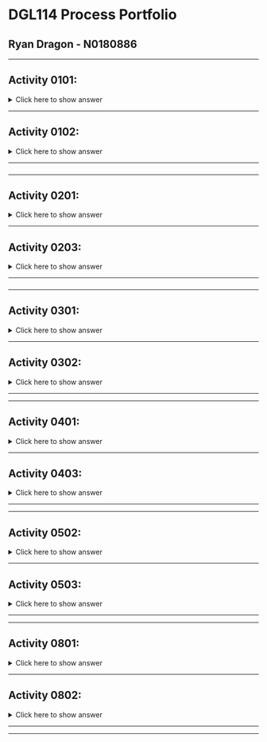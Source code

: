 # DGL114 Process Portfolio
## Ryan Dragon - N0180886
---
## **Activity 0101:**
<details>
 <summary>Click here to show answer</summary>

### **App Chosen:** *WorkHours*
Good Interface | Bad Interface
---------------------- | -----------------------
![Good Interface](https://github.com/n0180886/DGL114-Process-Portfolio/blob/main/images/good_interface.PNG?raw=true) | ![Bad Interface](https://github.com/n0180886/DGL114-Process-Portfolio/blob/main/images/bad_interface.PNG?raw=true)
 **Reason:** When entering in details regarding a specific job, the UI is easily read and can be used immediately without leaving anything unclear. Layout is simple, but effective. Everything that needs to be there is there. | **Reason:** As for navigation throughout the app, this is the home screen that you land on once the app has loaded. I believe the navigation could be larger and more contrasted to the screen to feel more 'tactile' to the user.
</details>

 ---
 ## **Activity 0102:**
 <details>
 <summary>Click here to show answer</summary>

 ### **What makes an app 'usable'?**
 > Nothing makes me as frustrated as when I download an app and I am immediately bombarded with ads. An app needs to be able to be utilized as intended without intrusive ads or popups, within reason if the app is free. The speed at which an app operates is a huge factor aswell. I want an app to run fast and efficiently, if an app is slow and not processing information at a reasonable speed it gives me the impression that the app was poorly developed.
 ### **What makes an app 'Intuitive'?**
 > I believe that an app could be described as 'intuitive' by not going too far outside of the general 'norms' surrounding application development. For example, most apps have a similar way to navigate the app (usually by a fixed footer or a side menu accessible by a hamburger menu). But when developers make their app more 'unique' or take a more unique approach, this can make the app much harder and more confusing to use.
### **List of 'usable' and 'intuitive' elements:**
 - Ease of navigation
 - Non-intrusive ads
 - Fast and responsive
 - Easy to read (not too busy)
 - High contrasting elements
</details>

---
###
---
## **Activity 0201:**
<details>
<summary>Click here to show answer</summary>

### **App Chosen:** *Snapchat*
---
### **Features:**
- android.hardware.audio.output
- android.hardware.audio.pro
- android.hardware.microphone
- android.hardware.camera
- android.hardware.camera.any
- android.hardware.camera.autofocus
- android.hardware.camera.external
- android.hardware.camera.flash
- android.hardware.camera.front
- android.hardware.fingerprint
- android.hardware.location
- android.hardware.location.gps
- android.hardware.location.network
- android.hardware.sensor.accelerometer
- android.hardware.sensor.gyroscope
- android.hardware.screen.portrait
- android.hardware.touchscreen
- android.hardware.touchscreen.multitouch
- android.hardware.wifi
- android.software.webview
- android.software.input_methods

---
### **Permissions:**
- Location Details
- Contact List
- Photos
- Microphone
- Camera
- Background App Refresh
- Cellular Data
- Siri & Search
 
</details>

 ---
## **Activity 0203:**
<details>
<summary>Click here to show answer</summary>
 
 ### **Article Chosen:** [The Color System](https://material.io/design/color/the-color-system.html#color-usage-and-palettes)
 ---
 ### **What did I learn from this article?**
 > By learning about the color system used by the android system, I will have a much greater potential to create apps that are visually appealing. Not only did it introduce me into the basics of how the color system works, it also showed me several tools that I can utilize in order to generate potential color palette options.
 
</details>

---
###
---
## **Activity 0301:**
<details>
<summary>Click here to show answer</summary>

## **App Chosen:** *Spotify*

### *List of views(activities)*
- Home
- Search
- Library

> Every other 'view' within the app is a menu/tab that is opened on top of the above views, and correspond directly to their parent view. For example, home has menus such as settings, recently played area, and suggested music. The search area is pretty obvious, and enables the user to search their database for more music to add into their library. The search area has no sub-menus except for the artist/playlists that come up after a search. And finally, the Library view has every menu/tab that corresponds with the user library; such as saved playlists, artists, albums, and podcasts.

 
</details>

 ---
## **Activity 0302:**
<details>
<summary>Click here to show answer</summary>

## **App Chosen:** *Spotify*

### *Events used:*
- onDrag()
- onTouch()

### *Events used but not discussed in ch3.1:*
> After searching the app, I was unable to have any events occur using other input events such as onLongClick(), onFocusChange(), onKey(), or onCreateSubtextMenu(). It appeared that the only inputs accepted on the spotify app are onTouch() and onDrag().
 
</details>

---
---

## **Activity 0401:**
<details>
<summary>Click here to show answer</summary>

## **App Chosen:** *FaceBook*

> I would consider Facebook to be a mix of flat and hierarchical. While using the app, you are presented with a bottom bar that presents multiple actions/views of equal importance. Once you reach the account information and account settings though, this is where it changes quite drastically. Due to the sheer number of settings, customization, information and security details, there is a vast amount of hierarchy being showed. There is a main screen for 'settings' and account information, but from this page specifically you can branch into groups, pages, events, jobs, ads manager, community help, fundraisers, help center, support inbox, issue reporting, terms and policies, privacy shortcuts, etc. The other views such as the home page, groups page, marketplace, and notifications views/activities can be switched through easily and generally have one clear purpose.
 
</details>

 ---
## **Activity 0403:**
<details>
<summary>Click here to show answer</summary>

> While a top-bar can be used without any actions/menus, a bottom-bar should generally only be used when your screen contains more than one action. For example, our class exercises would not suit a bottom-bar as they've primarily only used a single action. Typically, bottom bars also have a FAB, or 'Floating Action Button'. Typically a bottom bar can be very ergonomic for an end user, and as such will contain three to five top level destinations within the app.

</details>

---
---

## **Activity 0502:**
<details>
<summary>Click here to show answer</summary>

## **App Chosen:** *Snapchat*
---

### **Activity:** *Maps*
>**Tap?** Yes, views public posts in selected area <br>
>**Double Tap?** Yes, slightly zooms in to the map <br>
>**Long Press?** Yes, opens up a sharing menu. <br>
>**Scroll?** Yes, moves camera position <br>
>**Pinch?** Yes, zooms in on map <br>
>**Spread?** Yes, zooms out on map <br>
>**Drag?** Yes, moves camera position <br>
>**Fling?** From right to left, yes. Moves to messages screen. From left ro right, no.

### **Activity:** *Messages*
>**Tap?** Yes, opens conversation of person tapped on. <br>
>**Double Tap?** Yes, opens camera to send snap directly to selected conversation. <br>
>**Long Press?** Yes, opens contact menu relating to selected person. <br>
>**Scroll?** Yes, can scroll through conversations. <br>
>**Pinch?** No. <br>
>**Spread?** No. <br>
>**Drag?** No, only scroll. <br>
>**Fling?** From right to left, yes. Moves to camera screen. From left ro right, yes. Moves to map screen.

### **Activity:** *Camera*
>**Tap?** Yes, focuses camera on tapped point. <br>
>**Double Tap?** Yes, switches camera from front-back or back-front. <br>
>**Long Press?** Yes, uses shazam music recognition. <br>
>**Scroll?** Only bottom-top, opens up a filter manu for the camera. <br>
>**Pinch?** Yes, zooms out. <br>
>**Spread?** Yes, zooms in. <br>
>**Drag?** No. <br>
>**Fling?** From right to left, yes. Moves to friends screen. From left ro right, yes. Moves to messages screen.

### **Activity:** *Stories*
>**Tap?** Yes, selects a story to view. <br>
>**Double Tap?** No, only acts as a single tap. <br>
>**Long Press?** Yes, opens up contact menu. <br>
>**Scroll?** Yes, scrolls through story options. <br>
>**Pinch?** No. <br>
>**Spread?** No. <br>
>**Drag?** No, only scroll. <br>
>**Fling?** From right to left, yes. Moves to spotlight screen. From left ro right, yes. Moves to camera screen.

### **Activity:** *Spotlight*
>**Tap?** Yes, moves on to next spotlight. <br>
>**Double Tap?** No, acts as a single tap. <br>
>**Long Press?** Yes, opens up sharing menu. <br>
>**Scroll?** Yes, moves through spotlights. <br>
>**Pinch?** No. <br>
>**Spread?** No. <br>
>**Drag?** No, only spread. <br>
>**Fling?** From right to left, no. From left ro right, yes. Moves to friends screen.
 
</details>

 ---
## **Activity 0503:**
<details>
<summary>Click here to show answer</summary>

## When is the use of dialogs appropriate?

> I've found that dialogs can have many uses. As quoted from [material.io](https://material.io/components/dialogs#usage), "Dialogs should be used for: Errors that block an app’s normal operation,and Critical information that requires a specific user task, decision, or acknowledgement."

> This means they would be great options for choosing accounts to be logged in to, making decisions such as deleting, sharing, or canceling aa specific action, alerting the user, and even setting up an account/giving information to the app.

</details>

---
---

## **Activity 0801:**
<details>
<summary>Click here to show answer</summary>

## **App Chosen:** *Spotify*

---

## ***Shared Preferences***
*Store private key-value pairs like strings, numbers, and other primitive data types.*
- As far as I can tell, spotify does not have any key-value pairs stored locally.

---

## ***App-Specific Files***
*Store files in internal or external memory that only the app has permission to access.*
- Music files are app-specific, you can not download these files. They are only available within the app.

---

## ***Shared Storage***
*Store images, audio, video, and other files to be shared with other apps.*
- Album art, song name, and artist names I assume would be saved under shared storage, in the event that another app would direct you into spotify. (Snapchat has the option to use Shazam, which in return gives you an album cover, artist name, and song name linked to spotify).

---

## ***Database***
*Store private, structured data in a local database.*
- As far as I am concerned, I believe spotify would only use a local database in the event that the user wanted to 'download' the music for offline playback.

---

## ***Cloud***
*Store private or public data on the internet.*
- Music files are saved to cloud storage; along with profile settings/preferences and playlists.
 
</details>

 ---
## **Activity 0802:**
<details>
<summary>Click here to show answer</summary>

## **To-Do List - Advanced Storage Strategies**

## ***Shared Preferences***
*Store private key-value pairs like strings, numbers, and other primitive data types.*
- Shared Preferences could be used to store 'theme' or settings within the app, maybe key-values such as fontSize-int, theme-dark/theme-light, etc.

---

## ***App-Specific Files***
*Store files in internal or external memory that only the app has permission to access.*
- Files could be encrypted, leaving the list visibile only within the app and unable to be read by other apps/software.

---

## ***Shared Storage***
*Store images, audio, video, and other files to be shared with other apps.*
- Notes that include media might store said data here, so that it can be shared and untilized by other apps.

---

## ***Database***
*Store private, structured data in a local database.*
- Store individual notes and meta data within a local database in order to save more information regarding the note. (Meta data)

---

## ***Cloud***
*Store private or public data on the internet.*
- Cloud storage could be used in the event that the app supports multiple device usage, so you can access your notes on different devices.

</details>

---
---

